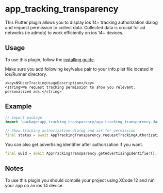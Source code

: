 # app_tracking_transparency

This Flutter plugin allows you to display ios 14+ tracking authorization dialog and request permission to collect data. Collected data is crucial for ad networks (ie admob) to work efficiently on ios 14+ devices.

## Usage

To use this plugin, follow the [installing guide](https://pub.dev/packages/app_tracking_transparency#-installing-tab-).

Make sure you add following key/value pair to your Info.plist file located in ios/Runner directory.
```
<key>NSUserTrackingUsageDescription</key>
<string>We request tracking permission to show you relevant, personalized ads.</string>
```

## Example
``` dart
// Import package
import 'package:app_tracking_transparency/app_tracking_transparency.dart';

// Show tracking authorization dialog and ask for permission
final status = await AppTrackingTransparency.requestTrackingAuthorization();
```

You can also get advertising identifier after authorization if you want.
```dart
final uuid = await AppTrackingTransparency.getAdvertisingIdentifier();
``` 

## Notes
To use this plugin you should compile your project using XCode 12 and run your app on an ios 14 device.
